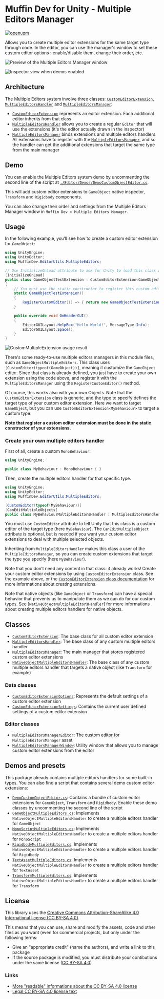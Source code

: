 # Muffin Dev for Unity - Multiple Editors Manager

[![openupm](https://img.shields.io/npm/v/com.muffindev.multipleeditors?label=openupm&registry_uri=https://package.openupm.com)](https://openupm.com/packages/com.muffindev.multipleeditors/)

Allows you to create multiple editor extensions for the same target type through code. In the editor, you can use the manager's window to set these custom editor options : enable/disable them, change their order, etc.

![Preview of the Multiple Editors Manager window](./Documentation~/Images/multiple-editors-manager-window.png)

![Inspector view when demos enabled](./Documentation~/Images/multiple-editors-manager-demo.png)

## Architecture

The Multiple Editors system involve three classes: [`CustomEditorExtension`](./Documentation~/custom-editor-extension.md), [`MultipleEditorsHandler`](./Documentation~/multiple-editors-handler.md) and [`MultipleEditorsManager`](./Documentation~/multiple-editors-manager.md):

- [`CustomEditorExtension`](./Documentation~/custom-editor-extension.md) represents an editor extension. Each additional editor inherits from that class
- [`MultipleEditorsHandler`](./Documentation~/multiple-editors-handler.md) allows you to create a regular `Editor` that will use the extensions (it's the editor actually drawn in the inspector)
- [`MultipleEditorsManager`](./Documentation~/multiple-editors-manager.md) binds extensions and multiple editors handlers. All extensions have to register with the [`MultipleEditorsManager`](./Documentation~/multiple-editors-manager.md), and so the handler can get the additional extensions that target the same type from the main manager

## Demo

You can enable the Multiple Editors system demo by uncommenting the second line of the script at [`./Editor/Demos/DemoCustomObjectEditor.cs`](./Editor/Demos/DemoCustomObjectEditor.cs).

This will add custom editor extensions to `GameObject` native inspector, `Transform` and `Rigidbody` components.

You can also change their order and settings from the Multiple Editors Manager window in `Muffin Dev > Multiple Editors Manager`.

## Usage

In the following example, you'll see how to create a custom editor extension for `GameObject`:

```cs
using UnityEngine;
using UnityEditor;
using MuffinDev.EditorUtils.MultipleEditors;

// Use InitializeOnLoad attribute to ask for Unity to load this class after recompiling
[InitializeOnLoad]
public class GameObjectTestExtension : CustomEditorExtension<GameObject>
{
    // You must use the static constructor to register this custom editor extension
    static GameObjectTestExtension()
    {
        RegisterCustomEditor(() => { return new GameObjectTestExtension(); });
    }

    public override void OnHeaderGUI()
    {
        EditorGUILayout.HelpBox("Hello World!", MessageType.Info);
        EditorGUILayout.Space();
    }
}
```

![`CustomMultipleExtension` usage result](./Documentation~/Images/multiple-editors-manager-usage-gameobject.png)

There's some ready-to-use multiple editors managers in this module files, such as `GameObjectMultipleEditors`. This class uses `[CustomEditor(typeof(GameObject))]`, meaning it customize the `GameObject` editor. Since that class is already defined, you just have to create your own extension using the code above, and register it with the `MultipleEditorsManager` using the `RegisterCustomEditor()` method.

Of course, this works also with your own Objects. Note that the `CustomEditorExtension` class is generic, and the type to specify defines the target type of your custom editor extension. Here we want to target `GameObject`, but you can use `CustomEditorExtension<MyBehaviour>` to target a custom type.

**Note that register a custom editor extension must be done in the static constructor of your extensions.**

### Create your own multiple editors handler

First of all, create a custom `MonoBehaviour`:

```cs
using UnityEngine;

public class MyBehaviour : MonoBehaviour { }
```

Then, create the multiple editors handler for that specific type.

```cs
using UnityEngine;
using UnityEditor;
using MuffinDev.EditorUtils.MultipleEditors;

[CustomEditor(typeof(MyBehaviour))]
[CanEditMultipleObjects]
public class MyBehaviourMultipleEditorsHandler : MultipleEditorsHandler<MyBehaviour> { }
```

You must use `CustomEditor` attribute to tell Unity that this class is a custom editor of the target type (here `MyBehaviour`). The `CanEditMultipleObject` attribute is optional, but is needed if you want your custom editor extensions to deal with multiple selected objects.

Inheriting from `MultipleEditorsHandler` makes this class a user of the `MultipleEditorsManager`, so you can create custom extensions that target the type you specify (here `MyBehaviour`).

Note that you don't need any content in that class: it already works! Create your custom editor extensions by using `CustomEditorExtension` class. See the example above, or the [`CustomEditorExtension` class documentation](./Documentation~/custom-editor-extension.md) for more informations about creating extensions.

Note that native objects (like `GameObject` or `Transform`) can have a special behavior that prevents us to manipulate them as we can do for our custom types. See [`NativeObjectMultipleEditorsHandler`] for more informations about creating multiple editors handlers for native objects.

## Classes

- [`CustomEditorExtension`](./Documentation~/custom-editor-extension.md): The base class for all custom editor extension
- [`MultipleEditorsHandler`](./Documentation~/multiple-editors-manager-handler.md): The base class of any custom multiple editors handler
- [`MultipleEditorsManager`](./Documentation~/multiple-editors-manager.md): The main manager that stores registered custom editor extensions
- [`NativeObjectMultipleEditorsHandler`](./Documentation~/native-object-multiple-editors-handler.md): The base class of any custom multiple editors handler that targets a native object (like `Transform` for example)

### Data classes

- [`CustomEditorExtensionOptions`](./Documentation~/custom-editor-extension-options.md): Represents the default settings of a custom editor extension
- [`CustomEditorExtensionSettings`](./Documentation~/custom-editor-extension-settings.md): Contains the current user defined settings of a custom editor extension

### Editor classes

- [`MultipleEditorsManagerEditor`](./Documentation~/multiple-editors-manager-editor.md): The custom editor for `MultipleEditorsManager` asset
- [`MultipleEditorsManagerWindow`](./Documentation~/multiple-editors-manager-window.md): Utility window that allows you to manage custom editor extensions from the editor

## Demos and presets

This package already contains multiple editors handlers for some built-in types. You can also find a script that contains several demo custom editor extensions:

- [`DemoCustomObjectEditor.cs`](./Editor/Demos/DemoCustomObjectEditor.cs): Contains a bundle of custom editor extensions for `GameObject`, `Transform` and `Rigidbody`. Enable these demo classes by uncommenting the second line of the script
- [`GameObjectMultipleEditors.cs`](./Editor/NativeObjectMultipleEditorsHandlers/GameObjectMultipleEditors.cs): Implements `NativeObjectMultipleEditorsHandler` to create a multiple editors handler for `GameObject`
- [`MonoScriptMultipleEditors.cs`](./Editor/NativeObjectMultipleEditorsHandlers/MonoScriptMultipleEditors.cs): Implements `NativeObjectMultipleEditorsHandler` to create a multiple editors handler for `MonoScript`
- [`RigidbodyMultipleEditors.cs`](./Editor/NativeObjectMultipleEditorsHandlers/RigidbodyMultipleEditors.cs): Implements `NativeObjectMultipleEditorsHandler` to create a multiple editors handler for `Rigidbody`
- [`TextAssetMultipleEditors.cs`](./Editor/NativeObjectMultipleEditorsHandlers/TextAssetMultipleEditors.cs): Implements `NativeObjectMultipleEditorsHandler` to create a multiple editors handler for `TextAsset`
- [`TransformMultipleEditors.cs`](./Editor/NativeObjectMultipleEditorsHandlers/TransformMultipleEditors.cs): Implements `NativeObjectMultipleEditorsHandler` to create a multiple editors handler for `Transform`

## License

This library uses the [Creative Commons Attribution-ShareAlike 4.0 International license (CC BY-SA 4.0)](https://creativecommons.org/licenses/by-sa/4.0/legalcode).

This means that you can use, share and modify the assets, code and other files as you want (even for commercial projects, but only under the following terms:

- Give an "appropriate credit" (name the authors), and write a link to this package
- If the source package is modified, you must distribute your contibutions under the same license ([CC BY-SA 4.0](https://creativecommons.org/licenses/by-sa/4.0/legalcode))

### Links

- [More "readable" informations about the CC BY-SA 4.0 license](https://creativecommons.org/licenses/by-sa/4.0)
- [Legal CC BY-SA 4.0 license text](https://creativecommons.org/licenses/by-sa/4.0/legalcode)
